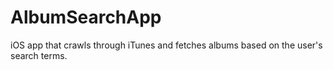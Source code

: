 # AlbumSearchApp
iOS app that crawls through iTunes and fetches albums based on the user's search terms.
